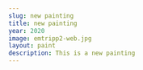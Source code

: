 ```yaml
---
slug: new painting
title: new painting
year: 2020
image: emtripp2-web.jpg
layout: paint
description: This is a new painting
---
```

